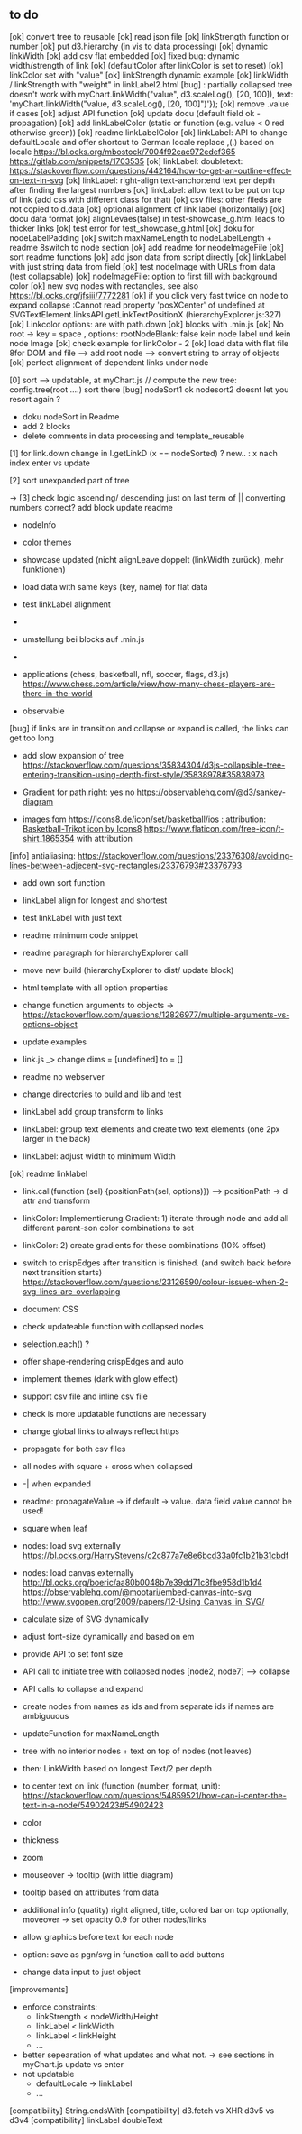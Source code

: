 ## to do
[ok] convert tree to reusable
[ok] read json file
[ok] linkStrength function or number
[ok] put d3.hierarchy (in vis to data processing)
[ok] dynamic linkWidth
[ok] add csv flat embedded
[ok] fixed bug: dynamic width/strength of link
[ok] (defaultColor after linkColor is set to reset)
[ok] linkColor set with "value"
[ok] linkStrength dynamic example
[ok] linkWidth / linkStrength with "weight" in linkLabel2.html
[bug] : partially collapsed tree doesn't work with myChart.linkWidth("value", d3.scaleLog(), [20, 100]), text: 'myChart.linkWidth("value, d3.scaleLog(), [20, 100]")'});
[ok] remove .value if cases
[ok] adjust API function
[ok] update docu (default field ok - propagation)
[ok] add linkLabelColor (static or function (e.g. value < 0 red otherwise green))
[ok] readme linkLabelColor
[ok] linkLabel: API to change defaultLocale and offer shortcut to German locale replace ,(.) based on locale https://bl.ocks.org/mbostock/7004f92cac972edef365
https://gitlab.com/snippets/1703535
[ok] linkLabel: doubletext: https://stackoverflow.com/questions/442164/how-to-get-an-outline-effect-on-text-in-svg
[ok] linkLabel: right-align text-anchor:end text per depth after finding the largest numbers
[ok] linkLabel: allow text to be put on top of link (add css with different class for that)
[ok] csv files: other fileds are not copied to d.data
[ok] optional alignment of link label (horizontally)
[ok] docu data format
[ok] alignLevaes(false) in test-showcase_g.html leads to thicker links
[ok] test error for test_showcase_g.html
[ok] doku for nodeLabelPadding
[ok] switch maxNameLength to nodeLabelLength + readme 8switch to node section
[ok] add readme for neodeImageFile
[ok] sort readme functions
[ok] add json data from script directly
[ok] linkLabel with just string data from field
[ok] test nodeImage with URLs from data (test collapsable)
[ok] nodeImageFile: option to first fill with background color
[ok] new svg nodes with rectangles, see also https://bl.ocks.org/jfsiii/7772281
[ok] if you click very fast twice on node to expand collapse :Cannot read property 'posXCenter' of undefined
    at SVGTextElement.linksAPI.getLinkTextPositionX (hierarchyExplorer.js:327)
[ok] Linkcolor options: are with path.down
[ok] blocks with .min.js
[ok] No root -> key = space , options: rootNodeBlank: false kein node label und kein node Image
[ok] check example for linkColor - 2
[ok] load data with flat file 8for DOM and file 
    --> add root node
    --> convert string to array of objects
[ok] perfect alignment of dependent links under node


[0] sort --> updatable, 
at myChart.js // compute the new tree:
config.tree(root ....) sort there
[bug] nodeSort1 ok nodesort2 doesnt let you resort again ?
* doku nodeSort in Readme
* add 2 blocks
* delete comments in data processing and template_reusable

[1] for link.down change in l.getLinkD (x == nodeSorted) ? new.. : x nach index
enter vs update

[2] sort unexpanded part of tree

-> [3] check logic
ascending/ descending just on last term of ||
converting numbers correct?
add block
update readme

* nodeInfo
* color themes
* showcase updated (nicht alignLeave doppelt (linkWidth zurück), mehr funktionen)
* load data with same keys (key, name) for flat data
* test linkLabel alignment
*
* umstellung bei blocks auf .min.js

*
* applications (chess, basketball, nfl, soccer, flags, d3.js)
https://www.chess.com/article/view/how-many-chess-players-are-there-in-the-world
* observable

[bug] if links are in transition and collapse or expand is called, the links can get too long
* add slow expansion of tree https://stackoverflow.com/questions/35834304/d3js-collapsible-tree-entering-transition-using-depth-first-style/35838978#35838978
    
* Gradient for path.right: yes no https://observablehq.com/@d3/sankey-diagram

* images fom https://icons8.de/icon/set/basketball/ios : 
attribution: <a href="https://icons8.com/icon/37940/basketball-trikot">Basketball-Trikot icon by Icons8</a>
https://www.flaticon.com/free-icon/t-shirt_1865354
with attribution

[info] antialiasing: https://stackoverflow.com/questions/23376308/avoiding-lines-between-adjecent-svg-rectangles/23376793#23376793

* add own sort function
* linkLabel align for longest and shortest
* test linkLabel with just text
* readme minimum code snippet
* readme paragraph for hierarchyExplorer call
* move new build (hierarchyExplorer to dist/ update block)

* html template with all option properties
* change function arguments to objects -> https://stackoverflow.com/questions/12826977/multiple-arguments-vs-options-object
* update examples
* link.js _> change dims = [undefined] to = []
* readme no webserver
* change directories to build and lib and test

* linkLabel add group transform to links
* linkLabel: group text elements and create two text elements (one 2px larger in the back)
* linkLabel: adjust width to minimum Width

[ok] readme linklabel

* link.call(function (sel) {positionPath(sel, options)})  --> positionPath -> d attr and transform
* linkColor: Implementierung Gradient: 1) iterate through node and add all different parent-son color combinations to set
* linkColor: 2) create gradients for these combinations (10% offset)

* switch to crispEdges after transition is finished. (and switch back before next transition starts) 
https://stackoverflow.com/questions/23126590/colour-issues-when-2-svg-lines-are-overlapping
* document CSS
* check updateable function with collapsed nodes
* selection.each() ?
* offer shape-rendering crispEdges and auto

* implement themes (dark with glow effect)

* support csv file and inline csv file
* check is more updatable functions are necessary 

* change global links to always reflect https
* propagate for both csv files
* all nodes with square + cross when collapsed
* -| when expanded
* readme: propagateValue -> if default -> value. data field value cannot be used!
* square when leaf
* nodes: load svg externally https://bl.ocks.org/HarryStevens/c2c877a7e8e6bcd33a0fc1b21b31cbdf
* nodes: load canvas externally http://bl.ocks.org/boeric/aa80b0048b7e39dd71c8fbe958d1b1d4
https://observablehq.com/@mootari/embed-canvas-into-svg
http://www.svgopen.org/2009/papers/12-Using_Canvas_in_SVG/
* calculate size of SVG dynamically
* adjust font-size dynamically and based on em
* provide API to set font size
* API call to initiate tree with collapsed nodes [node2, node7] --> collapse
* API calls to collapse and expand
* create nodes from names as ids and from separate ids if names are ambiguuous
* updateFunction for maxNameLength
* tree with no interior nodes + text on top of nodes (not leaves)
* then: LinkWidth based on longest Text/2 per depth
* to center text on link (function (number, format, unit): https://stackoverflow.com/questions/54859521/how-can-i-center-the-text-in-a-node/54902423#54902423

* color
* thickness
* zoom
* mouseover -> tooltip (with little diagram)
* tooltip based on attributes from data
* additional info (quatity) right aligned, title, colored bar on top optionally, moveover -> set opacity 0.9 for other nodes/links
* allow graphics before text for each node
* option: save as pgn/svg in function call to add buttons
* change data input to just object

[improvements]
* enforce constraints:
  - linkStrength < nodeWidth/Height
  - linkLabel < linkWidth
  - linkLabel < linkHeight
  - ...
* better sepearation of what updates and what not. -> see sections in myChart.js update vs enter
* not updatable
  - defaultLocale -> linkLabel
  - ...

[compatibility] String.endsWith
[compatibility] d3.fetch vs XHR d3v5 vs d3v4
[compatibility] linkLabel doubleText
